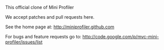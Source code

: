 This official clone of Mini Profiler

We accept patches and pull requests here. 

See the home page at: http://miniprofiler.github.com

For bugs and feature requests go to: http://code.google.com/p/mvc-mini-profiler/issues/list